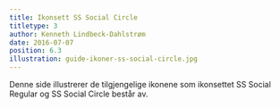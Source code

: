 ```yaml
---
title: Ikonsett SS Social Circle
titletype: 3
author: Kenneth Lindbeck-Dahlstrøm
date: 2016-07-07
position: 6.3
illustration: guide-ikoner-ss-social-circle.jpg
---
```


Denne side illustrerer de tilgjengelige ikonene som ikonsettet SS Social Regular og SS Social Circle består av.
